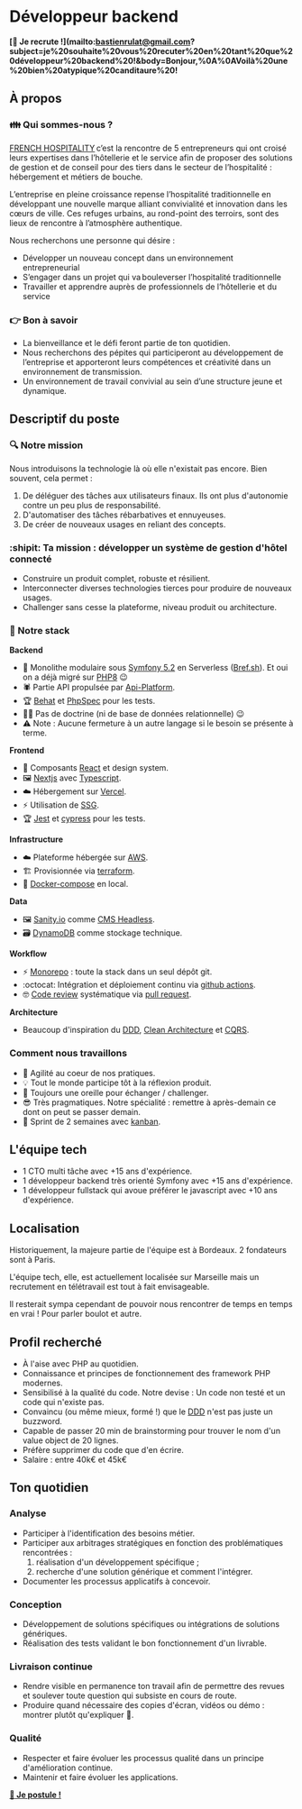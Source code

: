 # Développeur backend


**[:love_letter: Je recrute !](mailto:bastienrulat@gmail.com?subject=je%20souhaite%20vous%20recuter%20en%20tant%20que%20développeur%20backend%20!&body=Bonjour,%0A%0AVoilà%20une%20bien%20atypique%20canditaure%20!**

## À propos

### :family: Qui sommes-nous ?

[FRENCH HOSPITALITY](https://french-hospitality.fr/) c’est la rencontre de 5 entrepreneurs qui ont croisé leurs expertises dans l’hôtellerie et le service afin de proposer des solutions de gestion et de conseil pour des tiers dans le secteur de l’hospitalité : hébergement et métiers de bouche. 

L’entreprise en pleine croissance repense l’hospitalité traditionnelle en développant une nouvelle marque alliant convivialité et innovation dans les cœurs de ville. Ces refuges urbains, au rond-point des terroirs, sont des lieux de rencontre à l’atmosphère authentique. 

Nous recherchons une personne qui désire : 

- Développer un nouveau concept dans un environnement entrepreneurial 
- S’engager dans un projet qui va bouleverser l’hospitalité traditionnelle 
- Travailler et apprendre auprès de professionnels de l’hôtellerie et du service 
 
### :point_right: Bon à savoir 

- La bienveillance et le défi feront partie de ton quotidien. 
- Nous recherchons des pépites qui participeront au développement de l’entreprise et apporteront leurs compétences et créativité dans un environnement de transmission. 
- Un environnement de travail convivial au sein d’une structure jeune et dynamique. 


## Descriptif du poste

### :mag: Notre mission

Nous introduisons la technologie là où elle n'existait pas encore. Bien souvent, cela permet :
  1. De déléguer des tâches aux utilisateurs finaux. Ils ont plus d'autonomie contre un peu plus de responsabilité.
  2. D'automatiser des tâches rébarbatives et ennuyeuses.
  3. De créer de nouveaux usages en reliant des concepts.


### :shipit: Ta mission : développer un système de gestion d'hôtel connecté

- Construire un produit complet, robuste et résilient.
- Interconnecter diverses technologies tierces pour produire de nouveaux usages.
- Challenger sans cesse la plateforme, niveau produit ou architecture.

### :toolbox: Notre stack

**Backend**

- :elephant: Monolithe modulaire sous [Symfony 5.2](https://symfony.com/blog/symfony-5-2-0-released) en Serverless ([Bref.sh](https://bref.sh/)). Et oui on a déjà migré sur [PHP8](https://www.php.net/releases/8.0/fr.php) :wink:
- :spider: Partie API propulsée par [Api-Platform](https://api-platform.com/).
- :trophy: [Behat](https://docs.behat.org/) et [PhpSpec](http://www.phpspec.net/en/stable/) pour les tests.
- :man_shrugging: Pas de doctrine (ni de base de données relationnelle) :wink:
- :warning: Note : Aucune fermeture à un autre langage si le besoin se présente à terme.

**Frontend**

- :art: Composants [React](https://fr.reactjs.org/) et design system.
- :framed_picture: [Nextjs](https://nextjs.org/) avec [Typescript](https://www.typescriptlang.org/).
- :cloud: Hébergement sur [Vercel](https://vercel.com/).
- :zap: Utilisation de [SSG](https://vercel.com/blog/nextjs-server-side-rendering-vs-static-generation).
- :trophy: [Jest](https://jestjs.io/) et [cypress](https://www.cypress.io/) pour les tests.

**Infrastructure**

- :cloud: Plateforme hébergée sur [AWS](https://aws.amazon.com/fr).
- :building_construction: Provisionnée via [terraform](https://www.terraform.io/).
- :whale2: [Docker-compose](https://docs.docker.com/compose/) en local.

**Data**

- :framed_picture: [Sanity.io](https://www.sanity.io/) comme [CMS Headless](https://en.wikipedia.org/wiki/Headless_content_management_system).
- :card_file_box: [DynamoDB](https://aws.amazon.com/fr/dynamodb/) comme stockage technique.

**Workflow**

- :zap: [Monorepo](https://en.wikipedia.org/wiki/Monorepo) : toute la stack dans un seul dépôt git.
- :octocat: Intégration et déploiement continu via [github actions](https://github.com/features/actions).
- :nerd_face: [Code review](https://github.com/features/code-review/) systématique via [pull request](https://docs.github.com/en/free-pro-team@latest/github/collaborating-with-issues-and-pull-requests/about-pull-requests).

**Architecture**

- Beaucoup d'inspiration du [DDD](https://fr.wikipedia.org/wiki/Conception_pilot%C3%A9e_par_le_domaine), [Clean Architecture](https://fr.wikipedia.org/wiki/Architecture_hexagonale_(logiciel)) et [CQRS](https://martinfowler.com/bliki/CQRS.html).

### Comment nous travaillons

- :muscle: Agilité au coeur de nos pratiques.
- :bulb: Tout le monde participe tôt à la réflexion produit.
- :boxing_glove: Toujours une oreille pour échanger / challenger.
- :sunglasses: Très pragmatiques. Notre spécialité : remettre à après-demain ce dont on peut se passer demain.
- :calendar: Sprint de 2 semaines avec [kanban](https://fr.wikipedia.org/wiki/Kanban).


## L'équipe tech

- 1 CTO multi tâche avec +15 ans d'expérience.
- 1 développeur backend très orienté Symfony avec +15 ans d'expérience.
- 1 développeur fullstack qui avoue préférer le javascript avec +10 ans d'expérience.

## Localisation

Historiquement, la majeure partie de l'équipe est à Bordeaux. 2 fondateurs sont à Paris.

L'équipe tech, elle, est actuellement localisée sur Marseille mais un recrutement en télétravail est tout à fait envisageable.

Il resterait sympa cependant de pouvoir nous rencontrer de temps en temps en vrai ! Pour parler boulot et autre.

## Profil recherché

- À l'aise avec PHP au quotidien.
- Connaissance et principes de fonctionnement des framework PHP modernes.
- Sensibilisé à la qualité du code. Notre devise : Un code non testé et un code qui n'existe pas.
- Convaincu (ou même mieux, formé !) que le [DDD](https://fr.wikipedia.org/wiki/Conception_pilot%C3%A9e_par_le_domaine) n'est pas juste un buzzword.
- Capable de passer 20 min de brainstorming pour trouver le nom d'un value object de 20 lignes.
- Préfère supprimer du code que d'en écrire.
- Salaire : entre 40k€ et 45k€


## Ton quotidien

### Analyse

- Participer à l'identification des besoins métier.
- Participer aux arbitrages stratégiques en fonction des problématiques rencontrées :
    1. réalisation d'un développement spécifique ;
    2. recherche d'une solution générique et comment l'intégrer.
- Documenter les processus applicatifs à concevoir.

### Conception

- Développement de solutions spécifiques ou intégrations de solutions génériques.
- Réalisation des tests validant le bon fonctionnement d'un livrable.

### Livraison continue

- Rendre visible en permanence ton travail afin de permettre des revues et soulever toute question qui subsiste en cours de route.
- Produire quand nécessaire des copies d'écran, vidéos ou démo : montrer plutôt qu'expliquer :popcorn:.

### Qualité

- Respecter et faire évoluer les processus qualité dans un principe d'amélioration continue.
- Maintenir et faire évoluer les applications.


**[:love_letter: Je postule !](mailto:tech-job@french-hospitality.fr?subject=je%20souhaite%20être%20votre%20prochain%20développeur%20backend%20!&body=Bonjour,%0A%0Aje%20m%27appelle%20%5BMonNom%5D%20et%20je%20vous%20communique%20mon%20cv%20ou%20profil%20linkedin%20%3A)**

